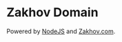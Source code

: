 # Zakhov Domain
Powered by [NodeJS](https://nodejs.org/en) and [Zakhov.com](https://github.com/zaki-hanafiah/ghost-zakhov/).
